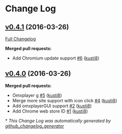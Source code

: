 # Change Log

## [v0.4.1](https://github.com/kusti8/RPi-chromium/tree/v0.4.1) (2016-03-26)
[Full Changelog](https://github.com/kusti8/RPi-chromium/compare/v0.4.0...v0.4.1)

**Merged pull requests:**

- Add Chromium update support [\#6](https://github.com/kusti8/RPi-chromium/pull/6) ([kusti8](https://github.com/kusti8))

## [v0.4.0](https://github.com/kusti8/RPi-chromium/tree/v0.4.0) (2016-03-26)
**Merged pull requests:**

- Omxplayer g [\#5](https://github.com/kusti8/RPi-chromium/pull/5) ([kusti8](https://github.com/kusti8))
- Merge more site support with icon click [\#4](https://github.com/kusti8/RPi-chromium/pull/4) ([kusti8](https://github.com/kusti8))
- Add omxplayerGUI support [\#2](https://github.com/kusti8/RPi-chromium/pull/2) ([kusti8](https://github.com/kusti8))
- Add Chrome web store ID [\#1](https://github.com/kusti8/RPi-chromium/pull/1) ([kusti8](https://github.com/kusti8))



\* *This Change Log was automatically generated by [github_changelog_generator](https://github.com/skywinder/Github-Changelog-Generator)*
